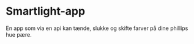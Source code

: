 # Smartlight-app
En app som via en api kan tænde, slukke og skifte farver på dine phillips hue pære. 
